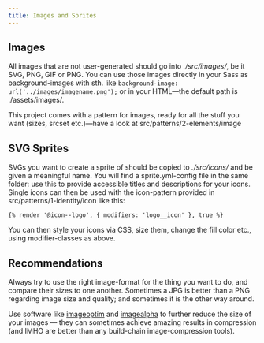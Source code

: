 ```yaml
---
title: Images and Sprites
---
```


## Images

All images that are not user-generated should go into _./src/images/_,
be it SVG, PNG, GIF or PNG. You can use those images directly in your
Sass as background-images with sth. like
`background-image: url('../images/imagename.png');` or in your HTML—the
default path is ./assets/images/.

This project comes with a pattern for images, ready for all the stuff
you want (sizes, srcset etc.)—have a look at
src/patterns/2-elements/image

## SVG Sprites

SVGs you want to create a sprite of should be copied to _./src/icons/_
and be given a meaningful name. You will find a sprite.yml-config file
in the same folder: use this to provide accessible titles and
descriptions for your icons. Single icons can then be used with the
icon-pattern provided in src/patterns/1-identity/icon like this:

```
{% render '@icon--logo', { modifiers: 'logo__icon' }, true %}
```

You can then style your icons via CSS, size them, change the fill color
etc., using modifier-classes as above.

## Recommendations

Always try to use the right image-format for the thing you want to do,
and compare their sizes to one another. Sometimes a JPG is better than a
PNG regarding image size and quality; and sometimes it is the other way
around.

Use software like [imageoptim](https://imageoptim.com/) and
[imagealpha](http://pngmini.com/) to further reduce the size of your
images — they can sometimes achieve amazing results in compression (and
IMHO are better than any build-chain image-compression tools).
